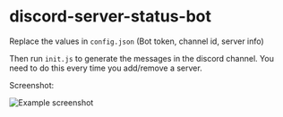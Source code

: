 # discord-server-status-bot

Replace the values in `config.json` (Bot token, channel id, server info)

Then run `init.js` to generate the messages in the discord channel. You need to do this every time you add/remove a server.

Screenshot:

<img src="https://i.imgur.com/lVDb0MG.png" alt="Example screenshot"/>
